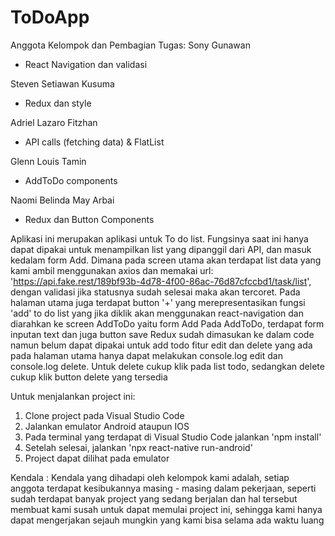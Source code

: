 # ToDoApp
Anggota Kelompok dan Pembagian Tugas:
Sony Gunawan
- React Navigation dan validasi

Steven Setiawan Kusuma
- Redux dan style

Adriel Lazaro Fitzhan
- API calls (fetching data) & FlatList

Glenn Louis Tamin
- AddToDo components

Naomi Belinda May Arbai
- Redux dan Button Components


Aplikasi ini merupakan aplikasi untuk To do list. Fungsinya saat ini hanya dapat dipakai untuk menampilkan list yang dipanggil dari API, dan masuk kedalam form Add.
Dimana pada screen utama akan terdapat list data yang kami ambil menggunakan axios dan memakai url: 'https://api.fake.rest/189bf93b-4d78-4f00-86ac-76d87cfccbd1/task/list', dengan validasi jika statusnya sudah selesai maka akan tercoret. Pada halaman utama juga terdapat button '+' yang merepresentasikan fungsi 'add' to do list yang jika diklik akan menggunakan react-navigation dan diarahkan ke screen AddToDo yaitu form Add
Pada AddToDo, terdapat form inputan text dan juga button save
Redux sudah dimasukan ke dalam code namun belum dapat dipakai untuk add todo
fitur edit dan delete yang ada pada halaman utama hanya dapat melakukan console.log edit dan console.log delete. Untuk delete cukup klik pada list todo, sedangkan delete cukup klik button delete yang tersedia


Untuk menjalankan project ini:
1. Clone project pada Visual Studio Code
2. Jalankan emulator Android ataupun IOS
3. Pada terminal yang terdapat di Visual Studio Code jalankan 'npm install'
4. Setelah selesai, jalankan 'npx react-native run-android'
5. Project dapat dilihat pada emulator


Kendala :
Kendala yang dihadapi oleh kelompok kami adalah, setiap anggota terdapat kesibukannya masing - masing dalam pekerjaan, seperti sudah terdapat banyak project yang sedang berjalan dan hal tersebut membuat kami susah untuk dapat memulai project ini, sehingga kami hanya dapat mengerjakan sejauh mungkin yang kami bisa selama ada waktu luang
